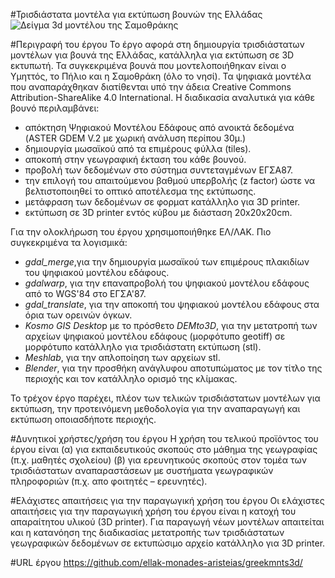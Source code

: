 #Τρισδιάστατα μοντέλα για εκτύπωση βουνών της Ελλάδας
![Δείγμα 3d μοντέλου της Σαμοθράκης](https://cloud.githubusercontent.com/assets/2356135/9999811/1a65d7e2-60a1-11e5-839d-3352d8d809d6.png)

#Περιγραφή του έργου
Το έργο αφορά στη δημιουργία τρισδιάστατων μοντέλων για βουνά της Ελλάδας, κατάλληλα για εκτύπωση σε 3D εκτυπωτή. Τα συγκεκριμένα βουνά που μοντελοποιήθηκαν είναι ο Υμηττός, το Πήλιο και η Σαμοθράκη (όλο το νησί). Τα  ψηφιακά μοντέλα που αναπαράχθηκαν διατίθενται υπό την άδεια Creative Commons Attribution-ShareAlike 4.0 International.
 Η διαδικασία αναλυτικά για κάθε βουνό περιλαμβάνει:

* απόκτηση Ψηφιακού Μοντέλου Εδάφους από ανοικτά δεδομένα (ASTER GDEM V.2 με χωρική ανάλυση περίπου 30μ.)
* δημιουργία μωσαϊκού από τα επιμέρους φύλλα (tiles).
* αποκοπή στην γεωγραφική έκταση του κάθε βουνού.
* προβολή των δεδομένων στο σύστημα συντεταγμένων ΕΓΣΑ87.
* την επιλογή του απαιτούμενου βαθμού υπερβολής (z factor) ώστε να βελτιστοποιηθεί το οπτικό αποτέλεσμα της εκτύπωσης.
* μετάφραση των δεδομένων σε φορματ κατάλληλο για 3D printer. 
* εκτύπωση σε 3D printer εντός κύβου με διάσταση 20x20x20cm.

Για την ολοκλήρωση του έργου χρησιμοποιήθηκε ΕΛ/ΛΑΚ. Πιο συγκεκριμένα τα λογισμικά:

* *gdal_merge*,για την δημιουργία μωσαϊκού των επιμέρους πλακιδίων του ψηφιακού μοντέλου εδάφους.
* *gdalwarp*, για την επαναπροβολή του ψηφιακού μοντέλου εδάφους από το WGS'84 στο ΕΓΣΑ'87.
*  *gdal_translate*, για την αποκοπή του ψηφιακού μοντέλου εδάφους στα όρια των ορεινών όγκων.
* *Kosmo GIS Deskto*p με το πρόσθετο *DEMto3D*, για την μετατροπή των αρχείων ψηφιακού μοντέλου εδάφους (μορφότυπο geotiff) σε μορφότυπο κατάλληλο για τρισδιάστατη εκτύπωση (stl).
* *Meshlab*, για την απλοποίηση των αρχείων stl. 
* *Blender*, για την προσθήκη ανάγλυφου αποτυπώματος με τον τίτλο της περιοχής και τον κατάλληλο ορισμό της κλίμακας. 

Το τρέχον έργο παρέχει, πλέον των τελικών τρισδιάστατων μοντέλων για εκτύπωση, την προτεινόμενη μεθοδολογία για την αναπαραγωγή και εκτύπωση οποιασδήποτε περιοχής.

#Δυνητικοί χρήστες/χρήση του έργου
Η χρήση του τελικού προϊόντος του έργου είναι (α) για εκπαιδευτικούς σκοπούς στο μάθημα της γεωγραφίας (π.χ. μαθητές σχολείου) (β) για ερευνητικούς σκοπούς στον τομέα των τρισδιάστατων αναπαραστάσεων με συστήματα γεωγραφικών πληροφοριών (π.χ. απο φοιτητές – ερευνητές).

#Ελάχιστες απαιτήσεις για την παραγωγική χρήση του έργου
Οι ελάχιστες απαιτήσεις για την παραγωγική χρήση του έργου είναι η κατοχή του απαραίτητου υλικού (3D printer). Για παραγωγή νέων μοντέλων απαιτείται και η κατανόηση της διαδικασίας μετατροπής των τρισδιάστατων γεωγραφικών δεδομένων σε εκτυπώσιμο αρχείο κατάλληλο για 3D printer.

#URL έργου
https://github.com/ellak-monades-aristeias/greekmnts3d/